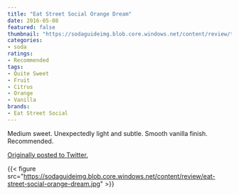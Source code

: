 ```yaml
---
title: "Eat Street Social Orange Dream"
date: 2016-05-08
featured: false
thumbnail: "https://sodaguideimg.blob.core.windows.net/content/review/thumbs/eat-street-social-orange-dream.jpg"
categories:
- soda
ratings:
- Recommended
tags:
- Quite Sweet
- Fruit
- Citrus
- Orange
- Vanilla
brands:
- Eat Street Social
---
```


Medium sweet. Unexpectedly light and subtle. Smooth vanilla finish. Recommended.

[Originally posted to Twitter.](https://twitter.com/Cavorter/status/728757381547626496)

{{< figure src="https://sodaguideimg.blob.core.windows.net/content/review/eat-street-social-orange-dream.jpg" >}}

